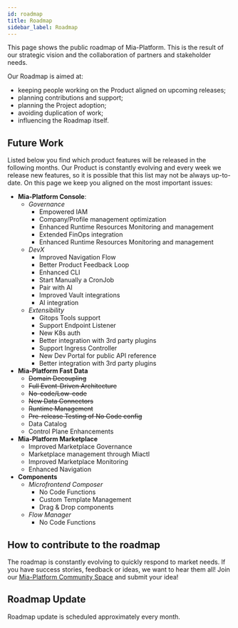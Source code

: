 ```yaml
---
id: roadmap
title: Roadmap
sidebar_label: Roadmap
---
```


This page shows the public roadmap of Mia-Platform. This is the result of our strategic vision and the collaboration of partners and stakeholder needs.

Our Roadmap is aimed at:

- keeping people working on the Product aligned on upcoming releases;
- planning contributions and support;
- planning the Project adoption;
- avoiding duplication of work;
- influencing the Roadmap itself.

## Future Work

Listed below you find which product features will be released in the following months.
Our Product is constantly evolving and every week we release new features, so it is possible that this list may not be always up-to-date.
On this page we keep you aligned on the most important issues:

- **Mia-Platform Console**:
  - _Governance_  
    - Empowered IAM
    - Company/Profile management optimization
    - Enhanced Runtime Resources Monitoring and management
    - Extended FinOps integration
    - Enhanced Runtime Resources Monitoring and management
  - _DevX_
    - Improved Navigation Flow
    - Better Product Feedback Loop
    - Enhanced CLI
    - Start Manually a CronJob
    - Pair with AI
    - Improved Vault integrations
    - AI integration
  - _Extensibility_
    - Gitops Tools support
    - Support Endpoint Listener
    - New K8s auth
    - Better integration with 3rd party plugins
    - Support Ingress Controller
    - New Dev Portal for public API reference
    - Better integration with 3rd party plugins
- **Mia-Platform Fast Data**
  - ~~Domain Decoupling~~
  - ~~Full Event-Driven Architecture~~
  - ~~No-code/Low-code~~
  - ~~New Data Connectors~~
  - ~~Runtime Management~~
  - ~~Pre-release Testing of No Code config~~
  - Data Catalog
  - Control Plane Enhancements
- **Mia-Platform Marketplace**
  - Improved Marketplace Governance
  - Marketplace management through Miactl
  - Improved Marketplace Monitoring
  - Enhanced Navigation
- **Components**
  - _Microfrontend Composer_
    - No Code Functions
    - Custom Template Management
    - Drag & Drop components
  - _Flow Manager_
    - No Code Functions

## How to contribute to the roadmap

The roadmap is constantly evolving to quickly respond to market needs.
If you have success stories, feedback or ideas, we want to hear them all!
Join our [Mia-Platform Community Space](https://github.com/mia-platform/community/discussions) and submit your idea!

## Roadmap Update

Roadmap update is scheduled approximately every month.
